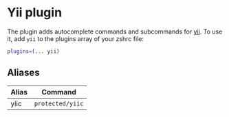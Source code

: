 # Yii plugin
The plugin adds autocomplete commands and subcommands for [yii](https://www.yiiframework.com/).
To use it, add `yii` to the plugins array of your zshrc file:
```zsh
plugins=(... yii)
```
## Aliases
| Alias  | Command              |
|--------|----------------------|
| yiic   | `protected/yiic`     |
